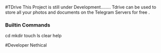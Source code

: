 #TDrive
This Project is still under Development........
Tdrive can be used to store all your photos and documents on the Telegram Servers for free .

### Builtin Commands
cd
mkdir
touch
ls
clear
help

#Developer
Nethical